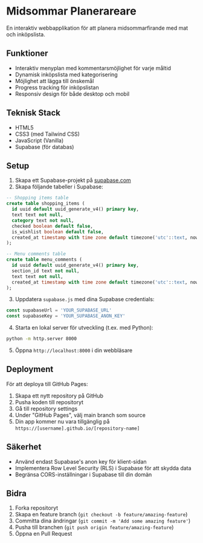 # Midsommar Planerareare

En interaktiv webbapplikation för att planera midsommarfirande med mat och inköpslista.

## Funktioner

- Interaktiv menyplan med kommentarsmöjlighet för varje måltid
- Dynamisk inköpslista med kategorisering
- Möjlighet att lägga till önskemål
- Progress tracking för inköpslistan
- Responsiv design för både desktop och mobil

## Teknisk Stack

- HTML5
- CSS3 (med Tailwind CSS)
- JavaScript (Vanilla)
- Supabase (för databas)

## Setup

1. Skapa ett Supabase-projekt på [supabase.com](https://supabase.com)
2. Skapa följande tabeller i Supabase:

```sql
-- Shopping items table
create table shopping_items (
  id uuid default uuid_generate_v4() primary key,
  text text not null,
  category text not null,
  checked boolean default false,
  is_wishlist boolean default false,
  created_at timestamp with time zone default timezone('utc'::text, now())
);

-- Menu comments table
create table menu_comments (
  id uuid default uuid_generate_v4() primary key,
  section_id text not null,
  text text not null,
  created_at timestamp with time zone default timezone('utc'::text, now())
);
```

3. Uppdatera `supabase.js` med dina Supabase credentials:
```javascript
const supabaseUrl = 'YOUR_SUPABASE_URL'
const supabaseKey = 'YOUR_SUPABASE_ANON_KEY'
```

4. Starta en lokal server för utveckling (t.ex. med Python):
```bash
python -m http.server 8000
```

5. Öppna `http://localhost:8000` i din webbläsare

## Deployment

För att deploya till GitHub Pages:

1. Skapa ett nytt repository på GitHub
2. Pusha koden till repositoryt
3. Gå till repository settings
4. Under "GitHub Pages", välj main branch som source
5. Din app kommer nu vara tillgänglig på `https://[username].github.io/[repository-name]`

## Säkerhet

- Använd endast Supabase's anon key för klient-sidan
- Implementera Row Level Security (RLS) i Supabase för att skydda data
- Begränsa CORS-inställningar i Supabase till din domän

## Bidra

1. Forka repositoryt
2. Skapa en feature branch (`git checkout -b feature/amazing-feature`)
3. Committa dina ändringar (`git commit -m 'Add some amazing feature'`)
4. Pusha till branchen (`git push origin feature/amazing-feature`)
5. Öppna en Pull Request 
